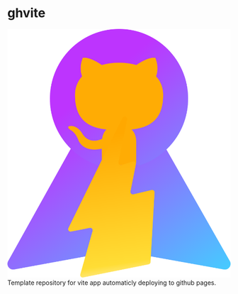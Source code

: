 # ghvite

![ghvite-logo](public/ghvite-logo.svg)
Template repository for vite app automaticly deploying to github pages.

